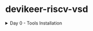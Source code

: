 # devikeer-riscv-vsd
<details>
	<summary>Day 0 - Tools Installation </summary>
	
# Day 0 - Tools Installation
## Yosys
```
$ git clone https://github.com/YosysHQ/yosys.git
$ cd yosys 
$ sudo apt install make (If make is not installed please install it) 
$ sudo apt-get install build-essential clang bison flex \
    libreadline-dev gawk tcl-dev libffi-dev git \
    graphviz xdot pkg-config python3 libboost-system-dev \
    libboost-python-dev libboost-filesystem-dev zlib1g-dev
$ make 
$ sudo make install
```
<img width="575" alt="yosys" src="https://github.com/devikeerthanaperuri-cmyk/devikeer-riscv-vsd/blob/main/WhatsApp%20Image%202025-09-20%20at%2023.42.56.jpeg">

## Iverilog
```
$ sudo apt-get install iverilog
```
<img width="702" alt="iverilog" src="https://github.com/devikeerthanaperuri-cmyk/devikeer-riscv-vsd/blob/main/WhatsApp%20Image%202025-09-20%20at%2023.47.35.jpeg">

## GTKWave
```
$ sudo apt update
$ sudo apt install gtkwave
```
<img width="604" alt="gtkwave2" src="https://github.com/devikeerthanaperuri-cmyk/devikeer-riscv-vsd/blob/main/WhatsApp%20Image%202025-09-20%20at%2023.52.08.jpeg">

<img width="1008" alt="gtkwave1" src="https://github.com/devikeerthanaperuri-cmyk/devikeer-riscv-vsd/blob/main/WhatsApp%20Image%202025-09-20%20at%2023.52.47.jpeg">
</details>
